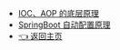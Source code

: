 - [IOC、AOP 的底层原理](常用框架/IOC、AOP的底层原理.md)
- [SpringBoot 自动配置原理](常用框架/SpringBoot自动配置原理.md)
- [👈 返回主页](README)
